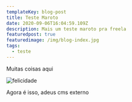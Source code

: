 ```yaml
---
templateKey: blog-post
title: Teste Maroto
date: 2020-09-06T16:04:59.109Z
description: Mais um teste maroto pra freela
featuredpost: true
featuredimage: /img/blog-index.jpg
tags:
  - teste
---
```

Muitas coisas aqui



![felicidade](/img/img.jpeg "KKKK")


 Agora é isso, adeus cms externo